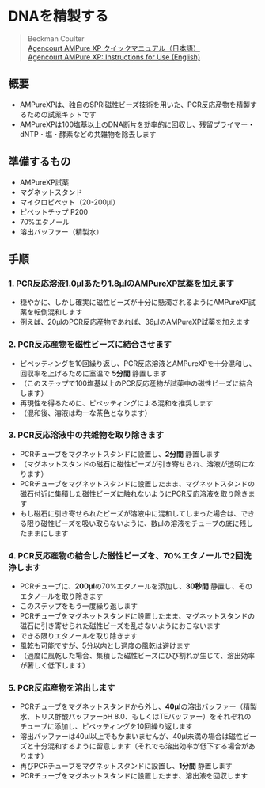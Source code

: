 # DNAを精製する
> Beckman Coulter   
> [Agencourt AMPure XP クイックマニュアル（日本語）](https://ls.beckmancoulter.co.jp/files/products/genomics/AMPureXP/QMJ_AMPureXP.pdf)  
> [Agencourt AMPure XP: Instructions for Use (English)](https://www.beckmancoulter.com/wsrportal/techdocs?docname=B37419)

## 概要
- AMPureXPは、独自のSPRI磁性ビーズ技術を用いた、PCR反応産物を精製するための試薬キットです
- AMPureXPは100塩基以上のDNA断片を効率的に回収し、残留プライマー・dNTP・塩・酵素などの共雑物を除去します

## 準備するもの
- AMPureXP試薬
- マグネットスタンド
- マイクロピペット（20-200μl）
- ピペットチップ P200
- 70%エタノール
- 溶出バッファー（精製水）

## 手順

### 1. PCR反応溶液1.0μlあたり1.8μlのAMPureXP試薬を加えます
 - 穏やかに、しかし確実に磁性ビーズが十分に懸濁されるようにAMPureXP試薬を転倒混和します
 - 例えば、20μlのPCR反応産物であれば、36μlのAMPureXP試薬を加えます


### 2. PCR反応産物を磁性ビーズに結合させます
 - ピペッティングを10回繰り返し、PCR反応溶液とAMPureXPを十分混和し、回収率を上げるために室温で **5分間** 静置します
 - （このステップで100塩基以上のPCR反応産物が試薬中の磁性ビーズに結合します）
 - 再現性を得るために、ピペッティングによる混和を推奨します
 - （混和後、溶液は均一な茶色となります）


### 3. PCR反応溶液中の共雑物を取り除きます
 - PCRチューブをマグネットスタンドに設置し、**2分間** 静置します
 - （マグネットスタンドの磁石に磁性ビーズが引き寄せられ、溶液が透明になります）
 - PCRチューブをマグネットスタンドに設置したまま、マグネットスタンドの磁石付近に集積した磁性ビーズに触れないようにPCR反応溶液を取り除きます
 - もし磁石に引き寄せられたビーズが溶液中に混和してしまった場合は、できる限り磁性ビーズを吸い取らないように、数μlの溶液をチューブの底に残したままにします


### 4. PCR反応産物の結合した磁性ビーズを、70%エタノールで2回洗浄します
 - PCRチューブに、**200μl**の70%エタノールを添加し、**30秒間** 静置し、そのエタノールを取り除きます
 - このステップをもう一度繰り返します
 - PCRチューブをマグネットスタンドに設置したまま、マグネットスタンドの磁石に引き寄せられた磁性ビーズを乱さないようにおこないます
 - できる限りエタノールを取り除きます
 - 風乾も可能ですが、5分以内とし過度の風乾は避けます
 - （過度に風乾した場合、集積した磁性ビーズにひび割れが生じて、溶出効率が著しく低下します）


### 5. PCR反応産物を溶出します
 - PCRチューブをマグネットスタンドから外し、**40μl**の溶出バッファー（精製水、トリス酢酸バッファーpH 8.0、もしくはTEバッファー）をそれぞれのチューブに添加し、ピペッティングを10回繰り返します
 - 溶出バッファーは40μl以上でもかまいませんが、40μl未満の場合は磁性ビーズと十分混和するように留意します（それでも溶出効率が低下する場合があります）
 - 再びPCRチューブをマグネットスタンドに設置し、**1分間** 静置します
 - PCRチューブをマグネットスタンドに設置したまま、溶出液を回収します
